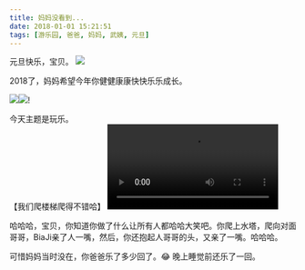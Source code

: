 ```yaml
---
title: 妈妈没看到...
date: 2018-01-01 15:21:51
tags: [游乐园, 爸爸, 妈妈, 武姨, 元旦]
---
```

元旦快乐，宝贝。
![](http://images.dsphoebe.com/IMG_2486.JPG)

2018了，妈妈希望今年你健健康康快快乐乐成长。  

![](http://images.dsphoebe.com/panda-20180101-1.jpeg)![](http://images.dsphoebe.com/panda-20180101-2.jpeg)!

今天主题是玩乐。  
【我们爬楼梯爬得不错哈】
<video src="http://images.dsphoebe.com/panda-20180101.mp4" controls="controls"></video>

哈哈哈，宝贝，你知道你做了什么让所有人都哈哈大笑吧。你爬上水塔，爬向对面哥哥，BiaJi亲了人一嘴，然后，你还抱起人哥哥的头，又亲了一嘴。哈哈哈。 

可惜妈妈当时没在，你爸爸乐了多少回了。😂
晚上睡觉前还乐了一回。  


